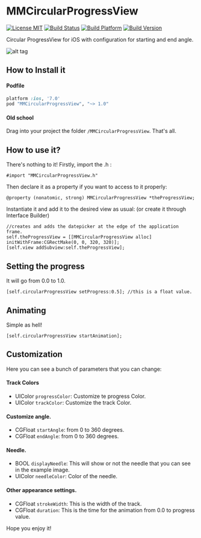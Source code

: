 MMCircularProgressView
======================
[![License MIT](https://go-shields.herokuapp.com/license-MIT-blue.png)](https://github.com/andresbrun/ABCustomUINavigationController/blob/master/LICENSE)
[![Build Status](https://travis-ci.org/mdelamata/MMCircularProgressView.png?branch=master)](https://travis-ci.org/mdelamata/MMCircularProgressView)
[![Build Platform](https://cocoapod-badges.herokuapp.com/p/MMCircularProgressView/badge.png)](https://github.com/mdelamata/MMCircularProgressView)
[![Build Version](https://cocoapod-badges.herokuapp.com/v/MMCircularProgressView/badge.png)](https://github.com/mdelamata/MMCircularProgressView)

Circular ProgressView for iOS with configuration for starting and end angle.

![alt tag](https://raw2.github.com/mdelamata/MMCircularProgressView/master/capture.png)


How to Install it
------------
#### Podfile
```ruby
platform :ios, '7.0'
pod "MMCircularProgressView", "~> 1.0"
```
#### Old school
Drag into your project the folder `/MMCircularProgressView`. That's all.

How to use it? 
------------

There's nothing to it! Firstly, import the .h :

    #import "MMCircularProgressView.h"

Then declare it as a property if you want to access to it properly:

    @property (nonatomic, strong) MMCircularProgressView *theProgressView;

Instantiate it and add it to the desired view as usual: (or create it through Interface Builder)

    //creates and adds the datepicker at the edge of the application frame.
    self.theProgressView = [[MMCircularProgressView alloc] initWithFrame:CGRectMake(0, 0, 320, 320)];
    [self.view addSubview:self.theProgressView];
    
Setting the progress
------------
It will go from 0.0 to 1.0.

    [self.circularProgressView setProgress:0.5]; //this is a float value.

Animating
------------
Simple as hell!

    [self.circularProgressView startAnimation];

Customization
------------

Here you can see a bunch of parameters that you can change:

#### Track Colors
- UIColor `progressColor`: Customize te progress Color.
- UIColor `trackColor`: Customize the track Color.


#### Customize angle.
- CGFloat `startAngle`: from 0 to 360 degrees.
- CGFloat `endAngle`: from 0 to 360 degrees.

#### Needle.
- BOOL `displayNeedle`: This will show or not the needle that you can see in the example image.
- UIColor `needleColor`: Color of the needle.

#### Other appearance settings.
- CGFloat `strokeWidth`: This is the width of the track.
- CGFloat `duration`: This is the time for the animation from 0.0 to progress value.

Hope you enjoy it!
